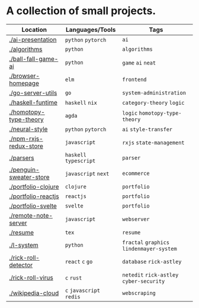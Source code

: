 # A collection of small projects.

| Location | Languages/Tools | Tags |
| --- | --- | --- |
| [./ai-presentation](ai-presentation) | `python` `pytorch` | `ai` |
| [./algorithms](algorithms) | `python` | `algorithms` |
| [./ball-fall-game-ai](ball-fall-game-ai) | `python` | `game` `ai` `neat` |
| [./browser-homepage](browser-homepage) | `elm` | `frontend` |
| [./go-server-utils](go-server-utils) | `go` | `system-administration` |
| [./haskell-funtime](haskell-funtime) | `haskell` `nix` | `category-theory` `logic` |
| [./homotopy-type-theory](homotopy-type-theory) | `agda` | `logic` `homotopy-type-theory` |
| [./neural-style](neural-style) | `python` `pytorch` | `ai` `style-transfer` |
| [./npm-rxjs-redux-store](npm-rxjs-redux-store) | `javascript` | `rxjs` `state-management` |
| [./parsers](parsers) | `haskell` `typescript` | `parser` |
| [./penguin-sweater-store](penguin-sweater-store) | `javascript` `next` | `ecommerce` |
| [./portfolio-clojure](portfolio-clojure) | `clojure` | `portfolio` |
| [./portfolio-reactjs](portfolio-reactjs) | `reactjs` | `portfolio` |
| [./portfolio-svelte](portfolio-svelte) | `svelte` | `portfolio` |
| [./remote-note-server](remote-note-server) | `javascript` | `webserver` |
| [./resume](resume) | `tex` | `resume` |
| [./l-system](l-system) | `python` | `fractal` `graphics` `lindenmayer-system` |
| [./rick-roll-detector](https://www.youtube.com/watch?v=dQw4w9WgXcQ) | `react` `c` `go` | `database` `rick-astley` |
| [./rick-roll-virus](rick-roll-virus) | `c` `rust` | `netedit` `rick-astley` `cyber-security` |
| [./wikipedia-cloud](wikipedia-cloud) | `c` `javascript` `redis` | `webscraping` |
